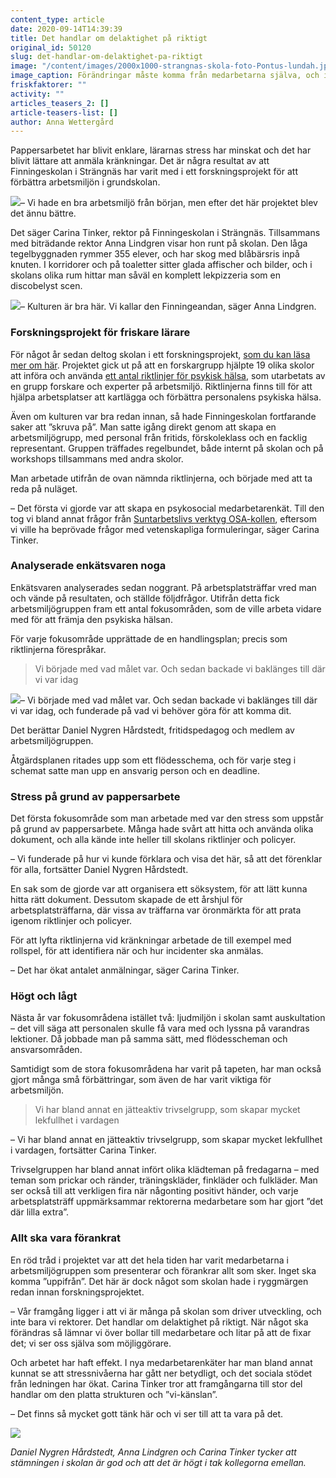 ```yaml
---
content_type: article
date: 2020-09-14T14:39:39
title: Det handlar om delaktighet på riktigt
original_id: 50120
slug: det-handlar-om-delaktighet-pa-riktigt
image: "/content/images/2000x1000-strangnas-skola-foto-Pontus-lundah.jpg"
image_caption: Förändringar måste komma från medarbetarna själva, och inte från ledningen. Det säger Carina Tinker, Anna Lindgren och Daniel Nygren Hårdstedt på Finningeskolan.
friskfaktorer: ""
activity: ""
articles_teasers_2: []
article-teasers-list: []
author: Anna Wettergård
---
```


Pappersarbetet har blivit enklare, lärarnas stress har minskat och det har blivit lättare att anmäla kränkningar. Det är några resultat av att Finningeskolan i Strängnäs har varit med i ett forskningsprojekt för att förbättra arbetsmiljön i grundskolan.

[![](https://www.suntarbetsliv.se/wp-content/uploads/2020/09/200x220-carina-tinker-foto-Pontus-lundah.jpg)](https://www.suntarbetsliv.se/wp-content/uploads/2020/09/200x220-carina-tinker-foto-Pontus-lundah.jpg)– Vi hade en bra arbetsmiljö från början, men efter det här projektet blev det ännu bättre.

Det säger Carina Tinker, rektor på Finningeskolan i Strängnäs. Tillsammans med biträdande rektor Anna Lindgren visar hon runt på skolan. Den låga tegelbyggnaden rymmer 355 elever, och har skog med blåbärsris inpå knuten. I korridorer och på toaletter sitter glada affischer och bilder, och i skolans olika rum hittar man såväl en komplett lekpizzeria som en discobelyst scen.

[![](https://www.suntarbetsliv.se/wp-content/uploads/2020/09/200x220-anna-lindgren-foto-Pontus-lundah-1.jpg)](https://www.suntarbetsliv.se/wp-content/uploads/2020/09/200x220-anna-lindgren-foto-Pontus-lundah-1.jpg)– Kulturen är bra här. Vi kallar den Finningeandan, säger Anna Lindgren.

### Forskningsprojekt för friskare lärare

För något år sedan deltog skolan i ett forskningsprojekt, [som du kan läsa mer om här](https://www.suntarbetsliv.se/forskning/sam/sa-kan-skolor-jobba-for-friskare-personal/). Projektet gick ut på att en forskargrupp hjälpte 19 olika skolor att införa och använda [ett antal riktlinjer för psykisk hälsa](https://ki.se/sites/default/files/migrate/riktlinjer_psykisk_ohalsa_utg_1_1_0.pdf), som utarbetats av en grupp forskare och experter på arbetsmiljö. Riktlinjerna finns till för att hjälpa arbetsplatser att kartlägga och förbättra personalens psykiska hälsa.

Även om kulturen var bra redan innan, så hade Finningeskolan fortfarande saker att ”skruva på”. Man satte igång direkt genom att skapa en arbetsmiljögrupp, med personal från fritids, förskoleklass och en facklig representant. Gruppen träffades regelbundet, både internt på skolan och på workshops tillsammans med andra skolor.

Man arbetade utifrån de ovan nämnda riktlinjerna, och började med att ta reda på nuläget.

– Det första vi gjorde var att skapa en psykosocial medarbetarenkät. Till den tog vi bland annat frågor från [Suntarbetslivs verktyg OSA-kollen](https://osakollen.suntarbetsliv.se/), eftersom vi ville ha beprövade frågor med vetenskapliga formuleringar, säger Carina Tinker.

### Analyserade enkätsvaren noga

Enkätsvaren analyserades sedan noggrant. På arbetsplatsträffar vred man och vände på resultaten, och ställde följdfrågor. Utifrån detta fick arbetsmiljögruppen fram ett antal fokusområden, som de ville arbeta vidare med för att främja den psykiska hälsan.

För varje fokusområde upprättade de en handlingsplan; precis som riktlinjerna förespråkar.

> Vi började med vad målet var. Och sedan backade vi baklänges till där vi var idag

[![](https://www.suntarbetsliv.se/wp-content/uploads/2020/09/200x220-daniel-nygren-foto-Pontus-lundah.jpg)](https://www.suntarbetsliv.se/wp-content/uploads/2020/09/200x220-daniel-nygren-foto-Pontus-lundah.jpg)– Vi började med vad målet var. Och sedan backade vi baklänges till där vi var idag, och funderade på vad vi behöver göra för att komma dit.

Det berättar Daniel Nygren Hårdstedt, fritidspedagog och medlem av arbetsmiljögruppen.

Åtgärdsplanen ritades upp som ett flödesschema, och för varje steg i schemat satte man upp en ansvarig person och en deadline.

### Stress på grund av pappersarbete

Det första fokusområde som man arbetade med var den stress som uppstår på grund av pappersarbete. Många hade svårt att hitta och använda olika dokument, och alla kände inte heller till skolans riktlinjer och policyer.

– Vi funderade på hur vi kunde förklara och visa det här, så att det förenklar för alla, fortsätter Daniel Nygren Hårdstedt.

En sak som de gjorde var att organisera ett söksystem, för att lätt kunna hitta rätt dokument. Dessutom skapade de ett årshjul för arbetsplatsträffarna, där vissa av träffarna var öronmärkta för att prata igenom riktlinjer och policyer.

För att lyfta riktlinjerna vid kränkningar arbetade de till exempel med rollspel, för att identifiera när och hur incidenter ska anmälas.

– Det har ökat antalet anmälningar, säger Carina Tinker.

### Högt och lågt

Nästa år var fokusområdena istället två: ljudmiljön i skolan samt auskultation – det vill säga att personalen skulle få vara med och lyssna på varandras lektioner. Då jobbade man på samma sätt, med flödesscheman och ansvarsområden.

Samtidigt som de stora fokusområdena har varit på tapeten, har man också gjort många små förbättringar, som även de har varit viktiga för arbetsmiljön.

> Vi har bland annat en jätteaktiv trivselgrupp, som skapar mycket lekfullhet i vardagen

– Vi har bland annat en jätteaktiv trivselgrupp, som skapar mycket lekfullhet i vardagen, fortsätter Carina Tinker.

Trivselgruppen har bland annat infört olika klädteman på fredagarna – med teman som prickar och ränder, träningskläder, finkläder och fulkläder. Man ser också till att verkligen fira när någonting positivt händer, och varje arbetsplatsträff uppmärksammar rektorerna medarbetare som har gjort ”det där lilla extra”.

### Allt ska vara förankrat

En röd tråd i projektet var att det hela tiden har varit medarbetarna i arbetsmiljögruppen som presenterar och förankrar allt som sker. Inget ska komma ”uppifrån”. Det här är dock något som skolan hade i ryggmärgen redan innan forskningsprojektet.

– Vår framgång ligger i att vi är många på skolan som driver utveckling, och inte bara vi rektorer. Det handlar om delaktighet på riktigt. När något ska förändras så lämnar vi över bollar till medarbetare och litar på att de fixar det; vi ser oss själva som möjliggörare.

Och arbetet har haft effekt. I nya medarbetarenkäter har man bland annat kunnat se att stressnivåerna har gått ner betydligt, och det sociala stödet från ledningen har ökat. Carina Tinker tror att framgångarna till stor del handlar om den platta strukturen och ”vi-känslan”.

– Det finns så mycket gott tänk här och vi ser till att ta vara på det.

[![](https://www.suntarbetsliv.se/wp-content/uploads/2020/09/750x400-strangnas-skola-foto-Pontus-lundah.jpg)](https://www.suntarbetsliv.se/wp-content/uploads/2020/09/750x400-strangnas-skola-foto-Pontus-lundah.jpg)

_Daniel Nygren Hårdstedt, Anna Lindgren och Carina Tinker tycker att stämningen i skolan är god och att det är högt i tak kollegorna emellan._

